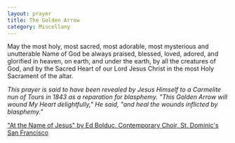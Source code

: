 ```yaml
---
layout: prayer
title: The Golden Arrow
category: Miscellany
---
```

May the most holy, most sacred, most adorable, most mysterious and unutterable Name of God be always praised, blessed, loved, adored, and glorified in heaven, on earth, and under the earth, by all the creatures of God, and by the Sacred Heart of our Lord Jesus Christ in the most Holy Sacrament of the altar.

*This prayer is said to have been revealed by Jesus Himself to a Carmelite nun of Tours in 1843 as a reparation for blasphemy. "This Golden Arrow will wound My Heart delightfully," He said, "and heal the wounds inflicted by blasphemy."*

["At the Name of Jesus" by Ed Bolduc, Contemporary Choir, St. Dominic's San Francisco](https://youtu.be/cFjJEmyu2nI)